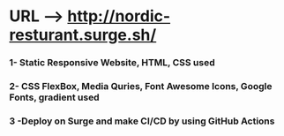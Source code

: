 # URL --> http://nordic-resturant.surge.sh/

<h3>1- Static Responsive Website, HTML, CSS used</h2>
<h3>2- CSS FlexBox, Media Quries, Font Awesome Icons, Google Fonts, gradient used</h3>
<h3>3 -Deploy on Surge and make CI/CD by using GitHub Actions</h3>
